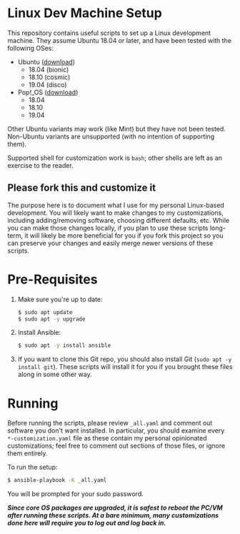 # Linux Dev Machine Setup

This repository contains useful scripts to set up a Linux development machine. They assume Ubuntu 18.04 or later, and have been tested with the following OSes:

- Ubuntu ([download](https://www.ubuntu.com/download/desktop))
  - 18.04 (bionic)
  - 18.10 (cosmic)
  - 19.04 (disco)
- Pop!_OS ([download](https://system76.com/pop))
  - 18.04
  - 18.10
  - 19.04

Other Ubuntu variants may work (like Mint) but they have not been tested. Non-Ubuntu variants are unsupported (with no intention of supporting them).

Supported shell for customization work is `bash`; other shells are left as an exercise to the reader.

## Please fork this and customize it

The purpose here is to document what I use for my personal Linux-based development. You will likely want to make changes to my customizations, including
adding/removing software, choosing different defaults, etc. While you can make those changes locally, if you plan to use these scripts long-term, it
will likely be more beneficial for you if you fork this project so you can preserve your changes and easily merge newer versions of these scripts.

# Pre-Requisites

1. Make sure you're up to date:

   ```bash
   $ sudo apt update
   $ sudo apt -y upgrade
   ```

2. Install Ansible:

   ```bash
   $ sudo apt -y install ansible
   ```

3. If you want to clone this Git repo, you should also install Git (`sudo apt -y install git`). These scripts will install it for you if you brought these files along in some other way.

# Running

Before running the scripts, please review `_all.yaml` and comment out software you don't want installed. In particular, you should examine every `*-customization.yaml` file as these contain my personal opinionated customizations; feel free to comment out sections of those files, or ignore them entirely.

To run the setup:

```bash
$ ansible-playbook -K _all.yaml
```

You will be prompted for your sudo password.

_**Since core OS packages are upgraded, it is safest to reboot the PC/VM after running these scripts. At a bare minimum, many customizations done here will require you to log out and log back in.**_
